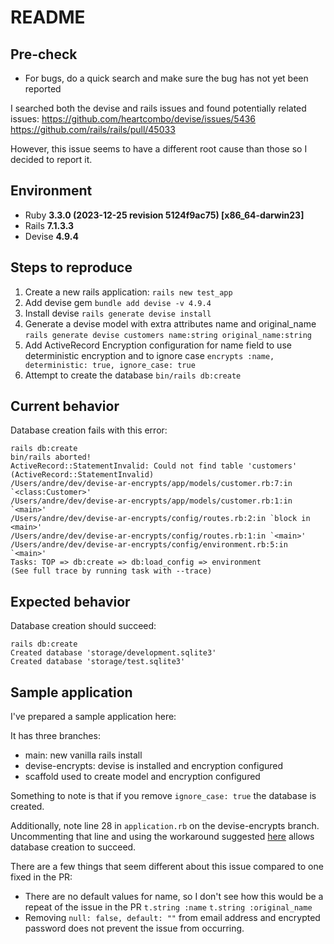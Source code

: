 # README

## Pre-check

- For bugs, do a quick search and make sure the bug has not yet been reported

I searched both the devise and rails issues and found potentially related issues:
https://github.com/heartcombo/devise/issues/5436
https://github.com/rails/rails/pull/45033

However, this issue seems to have a different root cause than those so I decided to report it.

## Environment

- Ruby **3.3.0 (2023-12-25 revision 5124f9ac75) [x86_64-darwin23]**
- Rails **7.1.3.3**
- Devise **4.9.4**

## Steps to reproduce

1. Create a new rails application:
`rails new test_app`
2. Add devise gem
`bundle add devise -v 4.9.4`
3. Install devise
`rails generate devise install`
4. Generate a devise model with extra attributes name and original_name
`rails generate devise customers name:string original_name:string`
5. Add ActiveRecord Encryption configuration for name field to use deterministic encryption and to ignore case
`encrypts :name, deterministic: true, ignore_case: true`
6. Attempt to create the database
`bin/rails db:create`

## Current behavior

Database creation fails with this error:
```
rails db:create                                                 
bin/rails aborted!
ActiveRecord::StatementInvalid: Could not find table 'customers' (ActiveRecord::StatementInvalid)
/Users/andre/dev/devise-ar-encrypts/app/models/customer.rb:7:in `<class:Customer>'
/Users/andre/dev/devise-ar-encrypts/app/models/customer.rb:1:in `<main>'
/Users/andre/dev/devise-ar-encrypts/config/routes.rb:2:in `block in <main>'
/Users/andre/dev/devise-ar-encrypts/config/routes.rb:1:in `<main>'
/Users/andre/dev/devise-ar-encrypts/config/environment.rb:5:in `<main>'
Tasks: TOP => db:create => db:load_config => environment
(See full trace by running task with --trace)
```

## Expected behavior

Database creation should succeed:
```
rails db:create
Created database 'storage/development.sqlite3'
Created database 'storage/test.sqlite3'
```

## Sample application

I've prepared a sample application here:

It has three branches:
- main: new vanilla rails install
- devise-encrypts: devise is installed and encryption configured
- scaffold used to create model and encryption configured

Something to note is that if you remove `ignore_case: true` the database is created.

Additionally, note line 28 in `application.rb` on the devise-encrypts branch. Uncommenting that line and using the workaround suggested [here](https://github.com/rails/rails/pull/45033) allows database creation to succeed. 

There are a few things that seem different about this issue compared to one fixed in the PR:
- There are no default values for name, so I don't see how this would be a repeat of the issue in the PR
`t.string :name`
`t.string :original_name`
- Removing `null: false, default: ""` from email address and encrypted password does not prevent the issue from occurring.